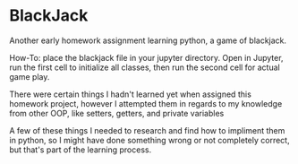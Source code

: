 # BlackJack
Another early homework assignment learning python, a game of blackjack.

How-To: place the blackjack file in your jupyter directory. Open in Jupyter, run the first cell to initialize all classes,
  then run the second cell for actual game play.

There were certain things I hadn't learned yet when assigned this homework project, 
however I attempted them in regards to my knowledge from other OOP, like setters, getters, and private variables

A few of these things I needed to research and find how to impliment them in python, so I might have done something
wrong or not completely correct, but that's part of the learning process.

